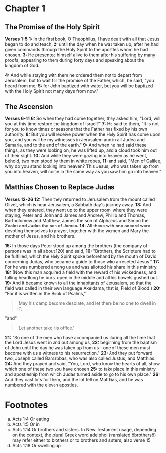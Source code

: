 # Chapter 1
## The Promise of the Holy Spirit
**Verses 1-5**
**1:** In the first book, O Theophilus, I have dealt with all that Jesus began to do and teach,
**2:** until the day when he was taken up, after he had given commands through the Holy Spirit to the apostles whom he had chosen.
**3:** He presented himself alive to them after his suffering by many proofs, appearing to them during forty days and speaking about the kingdom of God.

**4:** And while staying with them he ordered them not to depart from Jerusalem, but to wait for the promise of the Father, which, he said, "you heard from me;
**5:** for John baptized with water, but you will be baptized with the Holy Spirit not many days from now."

## The Ascension
**Verses 6-11**
**6:** So when they had come together, they asked him, "Lord, will you at this time restore the kingdom of Israel?"
**7:** He said to them, "It is not for you to know times or seasons that the Father has fixed by his own authority.
**8:** But you will receive power when the Holy Spirit has come upon you, and you will be my witnesses in Jerusalem and in all Judea and Samaria, and to the end of the earth."
**9:** And when he had said these things, as they were looking on, he was lifted up, and a cloud took him out of their sight.
**10:** And while they were gazing into heaven as he went, behold, two men stood by them in white robes,
**11:** and said, "Men of Galilee, why do you stand looking into heaven? This Jesus, who was taken up from you into heaven, will come in the same way as you saw him go into heaven."

## Matthias Chosen to Replace Judas
**Verses 12-26**
**12:** Then they returned to Jerusalem from the mount called Olivet, which is near Jerusalem, a Sabbath day's journey away.
**13:** And when they entered, they went up to the upper room, where they were staying, Peter and John and James and Andrew, Phillip and Thomas, Bartholomew and Matthew, James the son of Alphaeus and Simon the Zealot and Judas the son of James.
**14:** All these with one accord were devoting themselves to prayer, together with the women and Mary the mother of Jesus, and his brothers.

**15:** In those days Peter stood up among the brothers (the company of persons was in all about 120) and said,
**16:** "Brothers, the Scripture had to be fulfilled, which the Holy Spirit spoke beforehand by the mouth of David concerning Judas, who became a guide to those who arreseted Jesus."
**17:** For he was numbered among us and was allotted his share in this ministry.
**18:** (Now this man acquired a field with the reward of his wickedness, and falling headlong he burst open in the middle and all his bowels gushed out.
**19:** And it became known to all the inhabitants of Jerusalem, so that the field was called in their own language Akeldama, that is, Field of Blood.)
**20:** "For it is written in the Book of Psalms,"

> 'May his camp become desolate,
> and let there be no one to dwell in it';

"and"

> 'Let another take his office.'

**21:** "So one of the men who have accompanied us during all the time that the Lord Jesus went in and out among us,
**22:** beginning from the baptism of John until the day he was taken up from us—one of these men must become with us a witness to his resurrection."
**23:** And they put forward two, Joseph called Barsabbas, who was also called Justus, and Matthias.
**24:** And they prayed and said, "You, Lord, who know the hearts of all, show which one of these two you have chosen
**25:** to take place in this ministry and apostleship from which Judas turned aside to go to his own place."
**26:** And they cast lots for them, and the lot fell on Matthias, and he was numbered with the eleven apostles.

# Footnotes
<ol type='a'>
	<li>Acts 1:4 Or eating</li>
	<li>Acts 1:5 Or in</li>
	<li>Acts 1:14 Or brothers and sisters. In New Testament usage, depending on the context, the plural Greek word adelphoi (translated ôbrothersö) may refer either to brothers or to brothers and sisters; also verse 15</li>
	<li>Acts 1:18 Or swelling up</li>
</ol>
